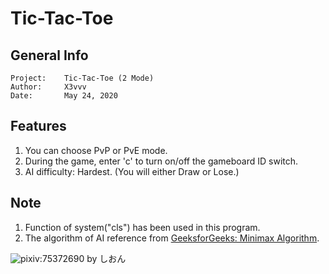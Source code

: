 # Tic-Tac-Toe

## General Info
    Project:    Tic-Tac-Toe (2 Mode)
    Author:     X3vvv
    Date:       May 24, 2020
    
    
## Features
1. You can choose PvP or PvE mode.  
2. During the game, enter 'c' to turn on/off the gameboard ID switch.  
3. AI difficulty: Hardest. (You will either Draw or Lose.)
    
## Note
1. Function of system("cls") has been used in this program.  
2. The algorithm of AI reference from [GeeksforGeeks: Minimax Algorithm](https://www.geeksforgeeks.org/minimax-algorithm-in-game-theory-set-1-introduction/).  




![pixiv:75372690](https://github.com/X3vvv/pictures/blob/master/75372690_p0.png)
by しおん
